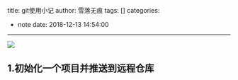 title: git使用小记
author: 雪落无痕
tags: []
categories:
  - note
date: 2018-12-13 14:54:00
---
![](https://ws1.sinaimg.cn/large/683a46dcly1fy54jh1h2sj20pa0ak0t2.jpg)

## 1.初始化一个项目并推送到远程仓库
